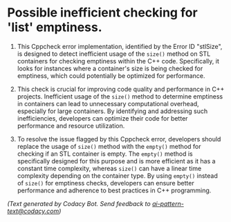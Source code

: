 # Possible inefficient checking for 'list' emptiness.

1. This Cppcheck error implementation, identified by the Error ID "stlSize", is designed to detect inefficient usage of the `size()` method on STL containers for checking emptiness within the C++ code. Specifically, it looks for instances where a container's size is being checked for emptiness, which could potentially be optimized for performance.

2. This check is crucial for improving code quality and performance in C++ projects. Inefficient usage of the `size()` method to determine emptiness in containers can lead to unnecessary computational overhead, especially for large containers. By identifying and addressing such inefficiencies, developers can optimize their code for better performance and resource utilization.

3. To resolve the issue flagged by this Cppcheck error, developers should replace the usage of `size()` method with the `empty()` method for checking if an STL container is empty. The `empty()` method is specifically designed for this purpose and is more efficient as it has a constant time complexity, whereas `size()` can have a linear time complexity depending on the container type. By using `empty()` instead of `size()` for emptiness checks, developers can ensure better performance and adherence to best practices in C++ programming.

_(Text generated by Codacy Bot. Send feedback to ai-pattern-text@codacy.com)_
